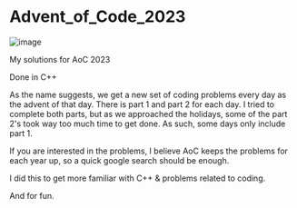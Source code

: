 # Advent_of_Code_2023

![image](https://github.com/kenlies/Advent_of_Code_2023/assets/97135325/4c8fc955-3b93-4f31-978c-74b57c968783)

My solutions for AoC 2023

Done in C++

As the name suggests, we get a new set of coding problems every day as the advent of that day. There is part 1 and part 2 for each day. I tried to complete both parts, but as we approached the holidays, some of the part 2's took way too much time to get done. As such, some days only include part 1. 

If you are interested in the problems, I believe AoC keeps the problems for each year up, so a quick google search should be enough.

I did this to get more familiar with C++ & problems related to coding.

And for fun.
